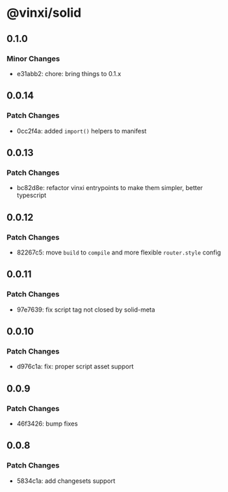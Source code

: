 # @vinxi/solid

## 0.1.0

### Minor Changes

- e31abb2: chore: bring things to 0.1.x

## 0.0.14

### Patch Changes

- 0cc2f4a: added `import()` helpers to manifest

## 0.0.13

### Patch Changes

- bc82d8e: refactor vinxi entrypoints to make them simpler, better typescript

## 0.0.12

### Patch Changes

- 82267c5: move `build` to `compile` and more flexible `router.style` config

## 0.0.11

### Patch Changes

- 97e7639: fix script tag not closed by solid-meta

## 0.0.10

### Patch Changes

- d976c1a: fix: proper script asset support

## 0.0.9

### Patch Changes

- 46f3426: bump fixes

## 0.0.8

### Patch Changes

- 5834c1a: add changesets support
